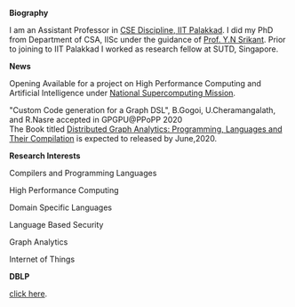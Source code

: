 **Biography** <br/>

I am an Assistant Professor in  <a href="https://iitpkd.ac.in/computer-science-and-engineering"> CSE Discipline, IIT Palakkad</a>.  I did my PhD from Department of CSA, IISc under the guidance of <a href="https://www.csa.iisc.ac.in/~srikant/"> Prof. Y.N Srikant</a>. Prior to joining to IIT Palakkad I worked as research fellow at SUTD, Singapore.

**News**<br/>

Opening Available for a project on High Performance Computing and Artificial Intelligence   under <a href="https://nsmindia.in/"> National Supercomputing Mission</a>.

"Custom Code generation for a Graph DSL", B.Gogoi, U.Cheramangalath, and R.Nasre accepted in GPGPU@PPoPP 2020<br/>
The Book titled <a href="https://www.springer.com/gp/book/9783030418854"> Distributed Graph Analytics: Programming, Languages and Their Compilation</a>   is expected to released by June,2020.

**Research Interests** 

Compilers and Programming Languages

High Performance Computing

Domain Specific Languages

Language Based Security

Graph Analytics

Internet of Things

**DBLP**<br/>

<a href="https://dblp.org/pers/c/C=:Unnikrishnan.html">click here</a>.<br/>


